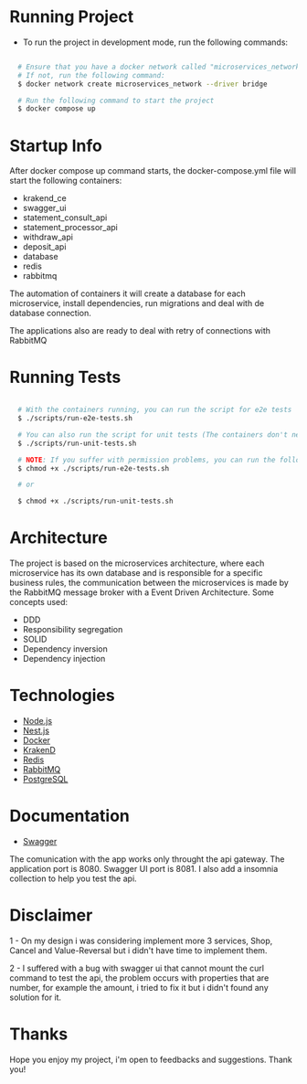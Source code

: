 # Running Project

- To run the project in development mode, run the following commands:

```bash

  # Ensure that you have a docker network called "microservices_network" created
  # If not, run the following command:
  $ docker network create microservices_network --driver bridge

  # Run the following command to start the project
  $ docker compose up

```

# Startup Info

<p align="start">
  After docker compose up command starts, the docker-compose.yml file will start the following containers:
  
  - krakend_ce
  - swagger_ui
  - statement_consult_api
  - statement_processor_api
  - withdraw_api
  - deposit_api
  - database
  - redis
  - rabbitmq

The automation of containers it will create a database for each microservice, install dependencies, run migrations and deal with de database connection.

The applications also are ready to deal with retry of connections with RabbitMQ

</p>

# Running Tests

```bash

  # With the containers running, you can run the script for e2e tests
  $ ./scripts/run-e2e-tests.sh

  # You can also run the script for unit tests (The containers don't need to be running)
  $ ./scripts/run-unit-tests.sh

  # NOTE: If you suffer with permission problems, you can run the following command to the affected script:
  $ chmod +x ./scripts/run-e2e-tests.sh

  # or

  $ chmod +x ./scripts/run-unit-tests.sh

```

# Architecture

<p align="start">
The project is based on the microservices architecture, where each microservice has its own database and is responsible for a specific business rules, the communication between the microservices is made by the RabbitMQ message broker with a Event Driven Architecture.
Some concepts used:

- DDD
- Responsibility segregation
- SOLID
- Dependency inversion
- Dependency injection

</p>

# Technologies

- [Node.js](https://nodejs.org/en/)
- [Nest.js](https://nestjs.com/)
- [Docker](https://www.docker.com/)
- [KrakenD](https://www.krakend.io/)
- [Redis](https://redis.io/)
- [RabbitMQ](https://www.rabbitmq.com/)
- [PostgreSQL](https://www.postgresql.org/)

# Documentation

- [Swagger](https://swagger.io/)
<p align="start">
The comunication with the app works only throught the api gateway.
The application port is 8080.
Swagger UI port is 8081.
I also add a insomnia collection to help you test the api.
</p>

# Disclaimer

<p align="start">
1 - On my design i was considering implement more 3 services, Shop, Cancel and Value-Reversal but i didn't have time to implement them.
</p>
<p align="start">
2 - I suffered with a bug with swagger ui that cannot mount the curl command to test the api, the problem occurs with properties that are number, for example the amount, i tried to fix it but i didn't found any solution for it.
</p>

# Thanks

<p>
Hope you enjoy my project, i'm open to feedbacks and suggestions. Thank you!
</p>
